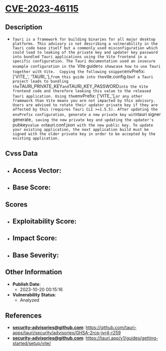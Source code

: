 
# [CVE-2023-46115](https://github.com/tauri-apps/tauri/security/advisories/GHSA-2rcp-jvr4-r259)

## Description

- `Tauri is a framework for building binaries for all major desktop platforms. This advisory is not describing a vulnerability in the Tauri code base itself but a commonly used misconfiguration which could lead to leaking of the private key and updater key password into bundled Tauri applications using the Vite frontend in a specific configuration. The Tauri documentation used an insecure example configuration in the `Vite guide` to showcase how to use Tauri together with Vite.  Copying the following snippet `envPrefix: ['VITE_', 'TAURI_'],` from this guide into the `vite.config.ts` of a Tauri project leads to bundling the `TAURI_PRIVATE_KEY` and `TAURI_KEY_PASSWORD` into the Vite frontend code and therefore leaking this value to the released Tauri application. Using the `envPrefix: ['VITE_'],` or any other framework than Vite means you are not impacted by this advisory. Users are advised to rotate their updater private key if they are affected by this (requires Tauri CLI >=1.5.5). After updating the envPrefix configuration, generate a new private key with `tauri signer generate`, saving the new private key and updating the updater's `pubkey` value on `tauri.conf.json` with the new public key. To update your existing application, the next application build must be signed with the older private key in order to be accepted by the existing application.`

## Cvss Data

- **Access Vector**:
  - 
- **Base Score**:
  - 

## Scores

- **Exploitability Score**:
  - 
- **Impact Score**:
  - 
- **Base Severity**:
  - 

## Other Information

- **Publish Date**:
  - 2023-10-20 00:15:16
- **Vulnerability Status**:
  - Analyzed

## References

- **security-advisories@github.com**: https://github.com/tauri-apps/tauri/security/advisories/GHSA-2rcp-jvr4-r259
- **security-advisories@github.com**: https://tauri.app/v1/guides/getting-started/setup/vite/
